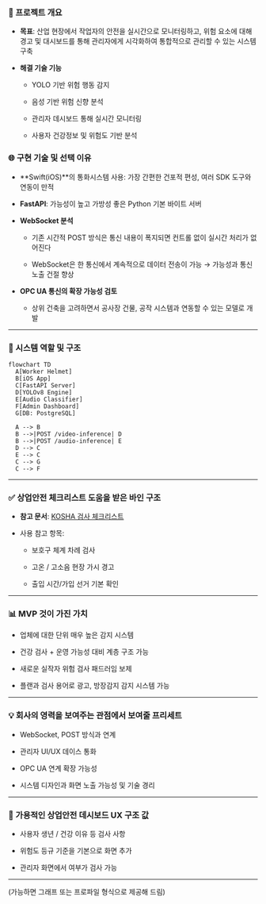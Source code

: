 
### 🎯 프로젝트 개요

- **목표**: 산업 현장에서 작업자의 안전을 실시간으로 모니터링하고, 위험 요소에 대해 경고 및 대시보드를 통해 
	관리자에게 시각화하여 통합적으로 관리할 수 있는 시스템 구축
	
- **해결 기술 기능**
    
    - YOLO 기반 위험 행동 감지
        
    - 음성 기반 위험 신향 분석
        
    - 관리자 데시보드 통해 실시간 모니터링
        
    - 사용자 건강정보 및 위험도 기반 분석
        

### 🌐 구현 기술 및 선택 이유

- **Swift(iOS)**의 통화시스템 사용: 가장 간편한 건포적 편성, 여러 SDK 도구와 연동이 만적
    
- **FastAPI**: 가능성이 높고 가방성 좋은 Python 기본 바이트 서버
    
- **WebSocket 분석**
    
    - 기존 시간적 POST 방식은 통신 내용이 폭지되면 컨트롤 없이 실시간 처리가 없어진다
        
    - WebSocket은 한 통신에서 계속적으로 데이터 전송이 가능 → 가능성과 통신 노출 건절 향상
        
- **OPC UA 통신의 확장 가능성 검토**
    
    - 상위 건축을 고려하면서 공사장 건물, 공작 시스템과 연동할 수 있는 모델로 개발
        

---

### 🔧 시스템 역할 및 구조

```mermaid
flowchart TD
  A[Worker Helmet]
  B[iOS App]
  C[FastAPI Server]
  D[YOLOv8 Engine]
  E[Audio Classifier]
  F[Admin Dashboard]
  G[DB: PostgreSQL]

  A --> B
  B -->|POST /video-inference| D
  B -->|POST /audio-inference| E
  D --> C
  E --> C
  C --> G
  C --> F
```

---

### ✅ 상업안전 체크리스트 도움을 받은 바인 구조

- **참고 문서**: [KOSHA 검사 체크리스트](https://www.kosha.or.kr/)
    
- 사용 참고 항목:
    
    - 보호구 체계 차례 검사
        
    - 고온 / 고소음 현장 가시 경고
        
    - 출입 시간/가입 선거 기본 확인
        

---

### 📊 MVP 것이 가진 가치

- 업체에 대한 단위 매우 높은 감지 시스템
    
- 건강 검사 + 운영 가능성 대비 계층 구조 가능
    
- 새로운 실작자 위험 검사 패드러임 보제
    
- 플랜과 검사 용어로 광고, 방장감지 감지 시스템 가능
    

---

### 💡 회사의 영력을 보여주는 관점에서 보여줄 프리세트

- WebSocket, POST 방식과 연계
    
- 관리자 UI/UX 데이스 통화
    
- OPC UA 연계 확장 가능성
    
- 시스템 디자인과 화면 노출 가능성 및 기술 경리
    

---

### 🚶 가용적인 상업안전 데시보드 UX 구조 값

- 사용자 생년 / 건강 이유 등 검사 사항
    
- 위험도 등규 기준을 기본으로 화면 추가
    
- 관리자 화면에서 여부가 검사 가능
    

---

(가능하면 그래프 또는 프로파일 형식으로 제공해 드림)